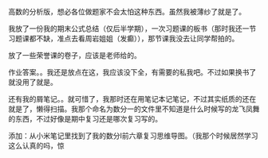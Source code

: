 高数的分析版，想必各位做题家不会太怕这种东西。虽然我被薄纱了就是了。

我放了一份我的期末公式总结（仅后半学期），一次习题课的板书（那时我还一节习题课都不缺，准点去看周岩姐姐（发癫）），那节课我没去让同学帮拍的。

放了一些荣誉课的卷子，应该是老师给的。

作业答案。。我还是放点在这，我应该没下全，有需要的私我吧。不过如果换书了就没用了就是。

还有我的屑笔记。。就可惜了，我那时还在用笔记本记笔记，不过其实纸质的还在就是了，懒得扫描。我那个命名为数分一的文件里不知道是什么时候写的龙飞凤舞的东西，不过好像是期中复习还是哪次复习写的。

添加：从小米笔记里找到了我的数分Ⅰ前六章复习思维导图。（我那个时候居然学习这么认真的吗，惊

